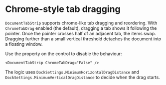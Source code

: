 # Chrome-style tab dragging

`DocumentTabStrip` supports chrome-like tab dragging and reordering. With `ChromeTabDrag` enabled (the default), dragging a tab shows it following the pointer. Once the pointer crosses half of an adjacent tab, the items swap. Dragging further than a small vertical threshold detaches the document into a floating window.

Use the property on the control to disable the behaviour:

```xaml
<DocumentTabStrip ChromeTabDrag="False" />
```

The logic uses `DockSettings.MinimumHorizontalDragDistance` and `DockSettings.MinimumVerticalDragDistance` to decide when the drag starts.


